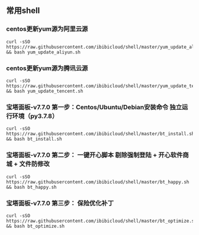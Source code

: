 ## 常用shell

### centos更新yum源为阿里云源
~~~
curl -sSO https://raw.githubusercontent.com/ibibicloud/shell/master/yum_update_aliyun.sh && bash yum_update_aliyun.sh
~~~

### centos更新yum源为腾讯云源
~~~
curl -sSO https://raw.githubusercontent.com/ibibicloud/shell/master/yum_update_tencent.sh && bash yum_update_tencent.sh
~~~

### 宝塔面板-v7.7.0 第一步：Centos/Ubuntu/Debian安装命令 独立运行环境（py3.7.8）
~~~
curl -sSO https://raw.githubusercontent.com/ibibicloud/shell/master/bt_install.sh && bash bt_install.sh
~~~

### 宝塔面板-v7.7.0 第二步： 一键开心脚本 剔除强制登陆 + 开心软件商城 + 文件防修改
~~~
curl -sSO https://raw.githubusercontent.com/ibibicloud/shell/master/bt_happy.sh && bash bt_happy.sh
~~~

### 宝塔面板-v7.7.0 第三步： 保险优化补丁
~~~
curl -sSO https://raw.githubusercontent.com/ibibicloud/shell/master/bt_optimize.sh && bash bt_optimize.sh
~~~
